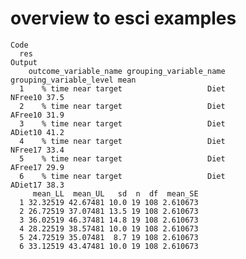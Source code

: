 # overview to esci examples

    Code
      res
    Output
        outcome_variable_name grouping_variable_name grouping_variable_level mean
      1    % time near target                   Diet                 NFree10 37.5
      2    % time near target                   Diet                 AFree10 31.9
      3    % time near target                   Diet                 ADiet10 41.2
      4    % time near target                   Diet                 NFree17 33.4
      5    % time near target                   Diet                 AFree17 29.9
      6    % time near target                   Diet                 ADiet17 38.3
         mean_LL  mean_UL   sd  n  df  mean_SE
      1 32.32519 42.67481 10.0 19 108 2.610673
      2 26.72519 37.07481 13.5 19 108 2.610673
      3 36.02519 46.37481 14.8 19 108 2.610673
      4 28.22519 38.57481 10.0 19 108 2.610673
      5 24.72519 35.07481  8.7 19 108 2.610673
      6 33.12519 43.47481 10.0 19 108 2.610673

